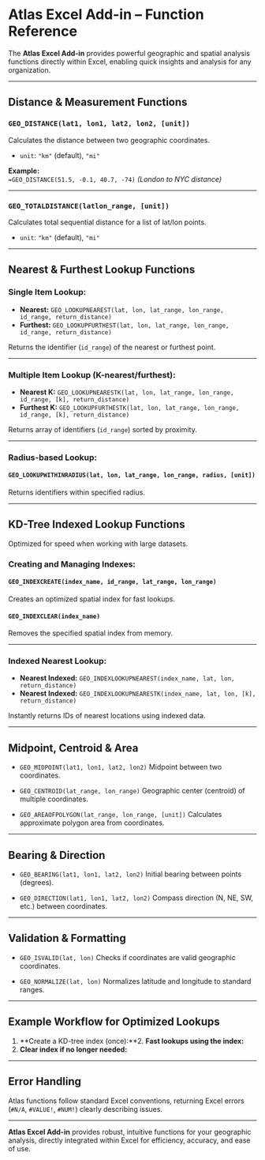 # **Atlas Excel Add-in – Function Reference**

The **Atlas Excel Add-in** provides powerful geographic and spatial analysis functions directly within Excel, enabling quick insights and analysis for any organization.

---

## **Distance & Measurement Functions**

### `GEO_DISTANCE(lat1, lon1, lat2, lon2, [unit])`
Calculates the distance between two geographic coordinates.
- `unit`: `"km"` (default), `"mi"`

**Example:**  
`=GEO_DISTANCE(51.5, -0.1, 40.7, -74)` *(London to NYC distance)*

---

### `GEO_TOTALDISTANCE(latlon_range, [unit])`
Calculates total sequential distance for a list of lat/lon points.
- `unit`: `"km"` (default), `"mi"`

---

## **Nearest & Furthest Lookup Functions**

### Single Item Lookup:
- **Nearest:** `GEO_LOOKUPNEAREST(lat, lon, lat_range, lon_range, id_range, return_distance)`
- **Furthest:** `GEO_LOOKUPFURTHEST(lat, lon, lat_range, lon_range, id_range, return_distance)`

Returns the identifier (`id_range`) of the nearest or furthest point.

---

### Multiple Item Lookup (K-nearest/furthest):
- **Nearest K:** `GEO_LOOKUPNEARESTK(lat, lon, lat_range, lon_range, id_range, [k], return_distance)`
- **Furthest K:** `GEO_LOOKUPFURTHESTK(lat, lon, lat_range, lon_range, id_range, [k], return_distance)`

Returns array of identifiers (`id_range`) sorted by proximity.

---

### Radius-based Lookup:
#### `GEO_LOOKUPWITHINRADIUS(lat, lon, lat_range, lon_range, radius, [unit])`
Returns identifiers within specified radius.

---

## **KD-Tree Indexed Lookup Functions**

Optimized for speed when working with large datasets.

### Creating and Managing Indexes:
#### `GEO_INDEXCREATE(index_name, id_range, lat_range, lon_range)`
Creates an optimized spatial index for fast lookups.

#### `GEO_INDEXCLEAR(index_name)`
Removes the specified spatial index from memory.

---

### Indexed Nearest Lookup:
- **Nearest Indexed:** `GEO_INDEXLOOKUPNEAREST(index_name, lat, lon, return_distance)`
- **Nearest Indexed:** `GEO_INDEXLOOKUPNEARESTK(index_name, lat, lon, [k], return_distance)`

Instantly returns IDs of nearest locations using indexed data.

---

## **Midpoint, Centroid & Area**

- `GEO_MIDPOINT(lat1, lon1, lat2, lon2)`
  Midpoint between two coordinates.
  
- `GEO_CENTROID(lat_range, lon_range)`
  Geographic center (centroid) of multiple coordinates.

- `GEO_AREAOFPOLYGON(lat_range, lon_range, [unit])`
  Calculates approximate polygon area from coordinates.

---

## **Bearing & Direction**

- `GEO_BEARING(lat1, lon1, lat2, lon2)`
  Initial bearing between points (degrees).
  
- `GEO_DIRECTION(lat1, lon1, lat2, lon2)`
  Compass direction (N, NE, SW, etc.) between coordinates.

---

## **Validation & Formatting**

- `GEO_ISVALID(lat, lon)`
  Checks if coordinates are valid geographic coordinates.

- `GEO_NORMALIZE(lat, lon)`
  Normalizes latitude and longitude to standard ranges.

---

## **Example Workflow for Optimized Lookups**

1. **Create a KD-tree index (once):**2. **Fast lookups using the index:**
3. **Clear index if no longer needed:**
---

## **Error Handling**
Atlas functions follow standard Excel conventions, returning Excel errors (`#N/A`, `#VALUE!`, `#NUM!`) clearly describing issues.

---

**Atlas Excel Add-in** provides robust, intuitive functions for your geographic analysis, directly integrated within Excel for efficiency, accuracy, and ease of use.
